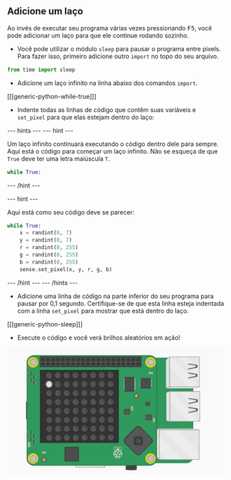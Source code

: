## Adicione um laço

Ao invés de executar seu programa várias vezes pressionando <kbd>F5</kbd>, você pode adicionar um laço para que ele continue rodando sozinho.

+ Você pode utilizar o módulo `sleep` para pausar o programa entre pixels. Para fazer isso, primeiro adicione outro `import` no topo do seu arquivo.

```python
from time import sleep
```

+ Adicione um laço infinito na linha abaixo dos comandos `import`.

[[[generic-python-while-true]]]

+ Indente todas as linhas de código que contêm suas variáveis e `set_pixel` para que elas estejam dentro do laço:

--- hints --- --- hint ---

Um laço infinito continuará executando o código dentro dele para sempre. Aqui está o código para começar um laço infinito. Não se esqueça de que `True` deve ter uma letra maiúscula `T`.

```python
while True:
```

--- /hint ---

--- hint ---

Aqui está como seu código deve se parecer:

```python
while True:
    x = randint(0, 7)
    y = randint(0, 7)
    r = randint(0, 255)
    g = randint(0, 255)
    b = randint(0, 255)
    sense.set_pixel(x, y, r, g, b)
```

--- /hint --- --- /hints ---

+ Adicione uma linha de código na parte inferior do seu programa para pausar por 0,1 segundo. Certifique-se de que esta linha esteja indentada com a linha `set_pixel` para mostrar que está dentro do laço.

[[[generic-python-sleep]]]


+ Execute o código e você verá brilhos aleatórios em ação!

![Resultado final](images/finished-result.gif)
